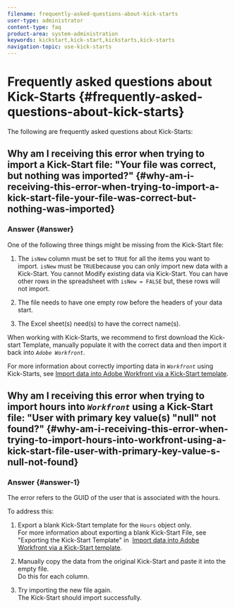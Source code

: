 ```yaml
---
filename: frequently-asked-questions-about-kick-starts
user-type: administrator
content-type: faq
product-area: system-administration
keywords: kickstart,kick-start,kickstarts,kick-starts
navigation-topic: use-kick-starts
---
```




# Frequently asked questions about Kick-Starts {#frequently-asked-questions-about-kick-starts}

The following are frequently asked questions about Kick-Starts:


## Why am I receiving this error when trying to import a Kick-Start file: "Your file was correct, but nothing was imported?" {#why-am-i-receiving-this-error-when-trying-to-import-a-kick-start-file-your-file-was-correct-but-nothing-was-imported}



### Answer {#answer}

One of the following three things might be missing from the Kick-Start file:



1. The `isNew` column must be set to `TRUE` for all the items you want to import. `isNew` must be `TRUE`because you can only import new data with a Kick-Start. You cannot Modify existing data via Kick-Start. You can have other rows in the spreadsheet with  `isNew = FALSE` but, these rows will not import.

1. ​The file needs to have one empty&nbsp;row before the headers of your data start.
1. ​The Excel sheet(s) need(s) to have the correct name(s).


When working with Kick-Starts, we recommend to first download the Kick-start Template, manually populate it with the correct data and then import it back into *`Adobe Workfront`*.


For more information about correctly importing data in *`Workfront`* using Kick-Starts, see [Import data into Adobe Workfront via a Kick-Start template](import-data-via-kickstarts.md).


## Why am I receiving this error when trying to import hours into *`Workfront`* using a Kick-Start file: "User with primary key value(s) "null" not found?" {#why-am-i-receiving-this-error-when-trying-to-import-hours-into-workfront-using-a-kick-start-file-user-with-primary-key-value-s-null-not-found}



### Answer {#answer-1}

The error refers to the GUID of the user that is associated with the hours.&nbsp;


To address this:



1. Export a blank Kick-Start template for the `Hours` object only.  
   For more information about exporting a blank Kick-Start File, see "Exporting the Kick-Start Template" in&nbsp; [Import data into Adobe Workfront via a Kick-Start template](import-data-via-kickstarts.md).

1. Manually copy the data from the original Kick-Start and paste it into the empty file.  
   Do this for each column.
1. Try importing the new file again.  
   The Kick-Start should import successfully.


